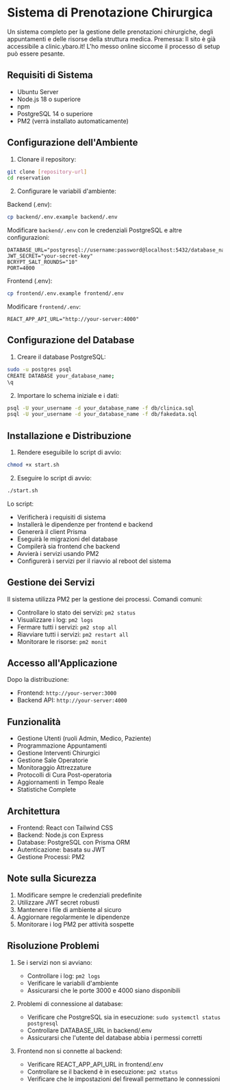 # Sistema di Prenotazione Chirurgica

Un sistema completo per la gestione delle prenotazioni chirurgiche, degli appuntamenti e delle risorse della struttura medica.
Premessa: Il sito è già accessibile a clinic.ybaro.it! L'ho messo online siccome il processo di setup può essere pesante.

## Requisiti di Sistema

- Ubuntu Server
- Node.js 18 o superiore
- npm
- PostgreSQL 14 o superiore
- PM2 (verrà installato automaticamente)

## Configurazione dell'Ambiente

1. Clonare il repository:
```bash
git clone [repository-url]
cd reservation
```

2. Configurare le variabili d'ambiente:

Backend (.env):
```bash
cp backend/.env.example backend/.env
```
Modificare `backend/.env` con le credenziali PostgreSQL e altre configurazioni:
```
DATABASE_URL="postgresql://username:password@localhost:5432/database_name"
JWT_SECRET="your-secret-key"
BCRYPT_SALT_ROUNDS="10"
PORT=4000
```

Frontend (.env):
```bash
cp frontend/.env.example frontend/.env
```
Modificare `frontend/.env`:
```
REACT_APP_API_URL="http://your-server:4000"
```

## Configurazione del Database

1. Creare il database PostgreSQL:
```bash
sudo -u postgres psql
CREATE DATABASE your_database_name;
\q
```

2. Importare lo schema iniziale e i dati:
```bash
psql -U your_username -d your_database_name -f db/clinica.sql
psql -U your_username -d your_database_name -f db/fakedata.sql
```

## Installazione e Distribuzione

1. Rendere eseguibile lo script di avvio:
```bash
chmod +x start.sh
```

2. Eseguire lo script di avvio:
```bash
./start.sh
```

Lo script:
- Verificherà i requisiti di sistema
- Installerà le dipendenze per frontend e backend
- Genererà il client Prisma
- Eseguirà le migrazioni del database
- Compilerà sia frontend che backend
- Avvierà i servizi usando PM2
- Configurerà i servizi per il riavvio al reboot del sistema

## Gestione dei Servizi

Il sistema utilizza PM2 per la gestione dei processi. Comandi comuni:

- Controllare lo stato dei servizi: `pm2 status`
- Visualizzare i log: `pm2 logs`
- Fermare tutti i servizi: `pm2 stop all`
- Riavviare tutti i servizi: `pm2 restart all`
- Monitorare le risorse: `pm2 monit`

## Accesso all'Applicazione

Dopo la distribuzione:
- Frontend: `http://your-server:3000`
- Backend API: `http://your-server:4000`

## Funzionalità

- Gestione Utenti (ruoli Admin, Medico, Paziente)
- Programmazione Appuntamenti
- Gestione Interventi Chirurgici
- Gestione Sale Operatorie
- Monitoraggio Attrezzature
- Protocolli di Cura Post-operatoria
- Aggiornamenti in Tempo Reale
- Statistiche Complete

## Architettura

- Frontend: React con Tailwind CSS
- Backend: Node.js con Express
- Database: PostgreSQL con Prisma ORM
- Autenticazione: basata su JWT
- Gestione Processi: PM2

## Note sulla Sicurezza

1. Modificare sempre le credenziali predefinite
2. Utilizzare JWT secret robusti
3. Mantenere i file di ambiente al sicuro
4. Aggiornare regolarmente le dipendenze
5. Monitorare i log PM2 per attività sospette

## Risoluzione Problemi

1. Se i servizi non si avviano:
   - Controllare i log: `pm2 logs`
   - Verificare le variabili d'ambiente
   - Assicurarsi che le porte 3000 e 4000 siano disponibili

2. Problemi di connessione al database:
   - Verificare che PostgreSQL sia in esecuzione: `sudo systemctl status postgresql`
   - Controllare DATABASE_URL in backend/.env
   - Assicurarsi che l'utente del database abbia i permessi corretti

3. Frontend non si connette al backend:
   - Verificare REACT_APP_API_URL in frontend/.env
   - Controllare se il backend è in esecuzione: `pm2 status`
   - Verificare che le impostazioni del firewall permettano le connessioni